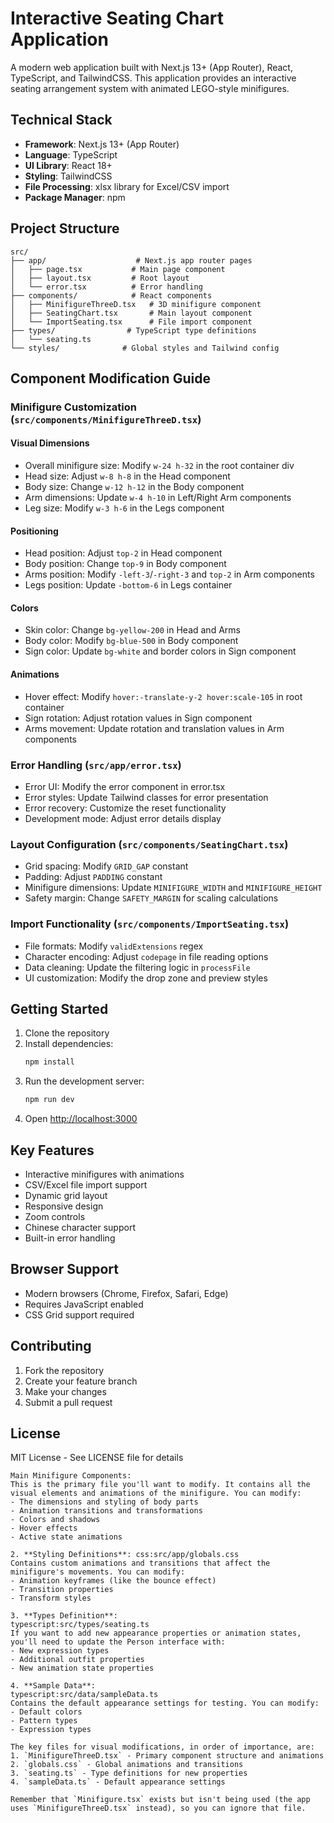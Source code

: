 # Interactive Seating Chart Application

A modern web application built with Next.js 13+ (App Router), React, TypeScript, and TailwindCSS. This application provides an interactive seating arrangement system with animated LEGO-style minifigures.

## Technical Stack

- **Framework**: Next.js 13+ (App Router)
- **Language**: TypeScript
- **UI Library**: React 18+
- **Styling**: TailwindCSS
- **File Processing**: xlsx library for Excel/CSV import
- **Package Manager**: npm

## Project Structure
```
src/
├── app/                    # Next.js app router pages
│   ├── page.tsx           # Main page component
│   ├── layout.tsx         # Root layout
│   └── error.tsx          # Error handling
├── components/            # React components
│   ├── MinifigureThreeD.tsx   # 3D minifigure component
│   ├── SeatingChart.tsx       # Main layout component
│   └── ImportSeating.tsx      # File import component
├── types/                # TypeScript type definitions
│   └── seating.ts
└── styles/              # Global styles and Tailwind config
```

## Component Modification Guide

### Minifigure Customization (`src/components/MinifigureThreeD.tsx`)

#### Visual Dimensions
- Overall minifigure size: Modify `w-24 h-32` in the root container div
- Head size: Adjust `w-8 h-8` in the Head component
- Body size: Change `w-12 h-12` in the Body component
- Arm dimensions: Update `w-4 h-10` in Left/Right Arm components
- Leg size: Modify `w-3 h-6` in the Legs component

#### Positioning
- Head position: Adjust `top-2` in Head component
- Body position: Change `top-9` in Body component
- Arms position: Modify `-left-3`/`-right-3` and `top-2` in Arm components
- Legs position: Update `-bottom-6` in Legs container

#### Colors
- Skin color: Change `bg-yellow-200` in Head and Arms
- Body color: Modify `bg-blue-500` in Body component
- Sign color: Update `bg-white` and border colors in Sign component

#### Animations
- Hover effect: Modify `hover:-translate-y-2 hover:scale-105` in root container
- Sign rotation: Adjust rotation values in Sign component
- Arms movement: Update rotation and translation values in Arm components

### Error Handling (`src/app/error.tsx`)
- Error UI: Modify the error component in error.tsx
- Error styles: Update Tailwind classes for error presentation
- Error recovery: Customize the reset functionality
- Development mode: Adjust error details display

### Layout Configuration (`src/components/SeatingChart.tsx`)
- Grid spacing: Modify `GRID_GAP` constant
- Padding: Adjust `PADDING` constant
- Minifigure dimensions: Update `MINIFIGURE_WIDTH` and `MINIFIGURE_HEIGHT`
- Safety margin: Change `SAFETY_MARGIN` for scaling calculations

### Import Functionality (`src/components/ImportSeating.tsx`)
- File formats: Modify `validExtensions` regex
- Character encoding: Adjust `codepage` in file reading options
- Data cleaning: Update the filtering logic in `processFile`
- UI customization: Modify the drop zone and preview styles

## Getting Started

1. Clone the repository
2. Install dependencies:
   ```bash
   npm install
   ```
3. Run the development server:
   ```bash
   npm run dev
   ```
4. Open [http://localhost:3000](http://localhost:3000)

## Key Features

- Interactive minifigures with animations
- CSV/Excel file import support
- Dynamic grid layout
- Responsive design
- Zoom controls
- Chinese character support
- Built-in error handling

## Browser Support

- Modern browsers (Chrome, Firefox, Safari, Edge)
- Requires JavaScript enabled
- CSS Grid support required

## Contributing

1. Fork the repository
2. Create your feature branch
3. Make your changes
4. Submit a pull request

## License

MIT License - See LICENSE file for details

```
Main Minifigure Components:
This is the primary file you'll want to modify. It contains all the visual elements and animations of the minifigure. You can modify:
- The dimensions and styling of body parts
- Animation transitions and transformations
- Colors and shadows
- Hover effects
- Active state animations

2. **Styling Definitions**: css:src/app/globals.css
Contains custom animations and transitions that affect the minifigure's movements. You can modify:
- Animation keyframes (like the bounce effect)
- Transition properties
- Transform styles

3. **Types Definition**:
typescript:src/types/seating.ts
If you want to add new appearance properties or animation states, you'll need to update the Person interface with:
- New expression types
- Additional outfit properties
- New animation state properties

4. **Sample Data**:
typescript:src/data/sampleData.ts
Contains the default appearance settings for testing. You can modify:
- Default colors
- Pattern types
- Expression types

The key files for visual modifications, in order of importance, are:
1. `MinifigureThreeD.tsx` - Primary component structure and animations
2. `globals.css` - Global animations and transitions
3. `seating.ts` - Type definitions for new properties
4. `sampleData.ts` - Default appearance settings

Remember that `Minifigure.tsx` exists but isn't being used (the app uses `MinifigureThreeD.tsx` instead), so you can ignore that file.
